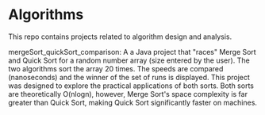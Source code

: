 # Algorithms
This repo contains projects related to algorithm design and analysis. 

mergeSort_quickSort_comparison: 
A a Java project that "races" Merge Sort and Quick Sort for a random number array (size entered by the user). 
The two algorithms sort the array 20 times. The speeds are compared (nanoseconds) and the winner of the set of runs is displayed. 
This project was designed to explore the practical applications of both sorts. Both sorts are theoretically O(nlogn), however, 
Merge Sort's space complexity is far greater than Quick Sort, making Quick Sort significantly faster on machines. 
